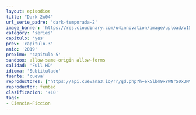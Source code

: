 ```yaml
---
layout: episodios
title: "Dark 2x04"
url_serie_padre: 'dark-temporada-2'
image_banner: 'https://res.cloudinary.com/u4innovation/image/upload/v1561171881/dark2banner-min_hmfg51.jpg'
category: 'series'
capitulo: 'yes'
prev: 'capitulo-3'
anio: '2019'
proximo: 'capitulo-5'
sandbox: allow-same-origin allow-forms
calidad: 'Full HD'
idioma: 'Subtitulado'
fuente: 'cueva'
reproductores: ["https://api.cuevana3.io/rr/gd.php?h=ek5lbm9xYWNrS0xJMVp5b21KREk0dFBLbjVkaHhkRGdrOG1jbnBpUnhhS1ZsWVI1Zk5iUG9KeXRhNFNmemEvZ3BwT0puWVdZMStQY3U1bDducWZTeThPU3FadVkyUT09"]
reproductor: fembed
clasificacion: '+10'
tags:
- Ciencia-Ficcion
---
```












